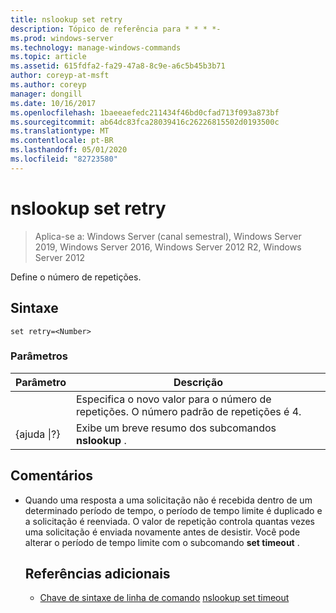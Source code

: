 ```yaml
---
title: nslookup set retry
description: Tópico de referência para * * * *-
ms.prod: windows-server
ms.technology: manage-windows-commands
ms.topic: article
ms.assetid: 615fdfa2-fa29-47a8-8c9e-a6c5b45b3b71
author: coreyp-at-msft
ms.author: coreyp
manager: dongill
ms.date: 10/16/2017
ms.openlocfilehash: 1baeeaefedc211434f46bd0cfad713f093a873bf
ms.sourcegitcommit: ab64dc83fca28039416c26226815502d0193500c
ms.translationtype: MT
ms.contentlocale: pt-BR
ms.lasthandoff: 05/01/2020
ms.locfileid: "82723580"
---
```

# <a name="nslookup-set-retry"></a>nslookup set retry

> Aplica-se a: Windows Server (canal semestral), Windows Server 2019, Windows Server 2016, Windows Server 2012 R2, Windows Server 2012

Define o número de repetições.
## <a name="syntax"></a>Sintaxe
```
set retry=<Number>
```
### <a name="parameters"></a>Parâmetros

|    Parâmetro    |                                      Descrição                                       |
|-----------------|----------------------------------------------------------------------------------------|
|    <Number>     | Especifica o novo valor para o número de repetições. O número padrão de repetições é 4. |
| {ajuda &#124;?} |                 Exibe um breve resumo dos subcomandos **nslookup** .                  |

## <a name="remarks"></a>Comentários
- Quando uma resposta a uma solicitação não é recebida dentro de um determinado período de tempo, o período de tempo limite é duplicado e a solicitação é reenviada. O valor de repetição controla quantas vezes uma solicitação é enviada novamente antes de desistir. Você pode alterar o período de tempo limite com o subcomando **set timeout** .
  ## <a name="additional-references"></a>Referências adicionais
  - [Chave de sintaxe de linha de comando](command-line-syntax-key.md)
  [nslookup set timeout](nslookup-set-timeout.md)
